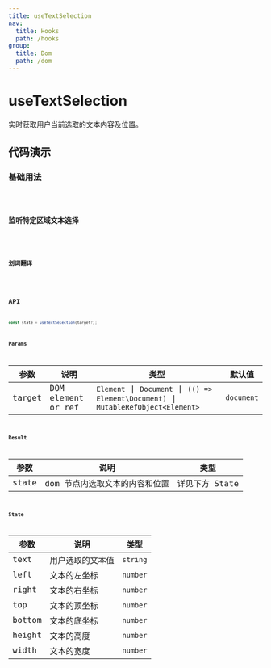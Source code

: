 ```yaml
---
title: useTextSelection
nav:
  title: Hooks
  path: /hooks
group:
  title: Dom
  path: /dom
---
```


# useTextSelection

<Tag lang="zh-CN" tags="ssr"></Tag>

实时获取用户当前选取的文本内容及位置。

## 代码演示

### 基础用法

<code src="./demo/demo1.tsx" />

### 监听特定区域文本选择

<code src="./demo/demo3.tsx" />

### 划词翻译

<code src="./demo/demo2.tsx" />


## API

```typescript
const state = useTextSelection(target?);
```

### Params

| 参数   | 说明                      | 类型 | 默认值   |
|--------|---------------------------|------|----------|
| target | DOM element or ref |  `Element` \| `Document` \| `(() => Element\Document)` \| `MutableRefObject<Element>` | `document` |

### Result

| 参数  | 说明                           | 类型           |
|-------|--------------------------------|----------------|
| state | dom 节点内选取文本的内容和位置 | 详见下方 State |

### State

| 参数   | 说明             | 类型   |
|--------|------------------|--------|
| text   | 用户选取的文本值 | `string` |
| left   | 文本的左坐标     | `number` |
| right  | 文本的右坐标     | `number` |
| top    | 文本的顶坐标     | `number` |
| bottom | 文本的底坐标     | `number` |
| height | 文本的高度       | `number` |
| width  | 文本的宽度       | `number` |

